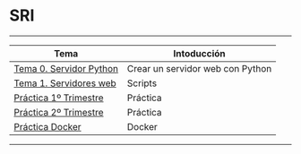 # SRI
------
| Tema | Intoducción |
| -- | -- |
| [Tema 0. Servidor Python](/ServidorPython/python.md) | Crear un servidor web con Python |
| [Tema 1. Servidores web](/Ejercicios/) | Scripts |
| [Práctica 1º Trimestre](https://github.com/MiriamBlanco/Practica-Servidor-Web/blob/main/README.md) | Práctica |
| [Práctica 2º Trimestre](https://github.com/MiriamBlanco/Practica-2Trimestre/blob/main/README.md) | Práctica |
| [Práctica Docker](/docker/) | Docker |
------

